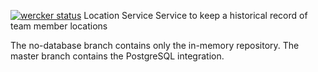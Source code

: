 [![wercker status](https://app.wercker.com/status/ed6457ee0f885cd9008275b9c0a52bae/s/master "wercker status")](https://app.wercker.com/project/byKey/ed6457ee0f885cd9008275b9c0a52bae)
Location Service
Service to keep a historical record of team member locations

The no-database branch contains only the in-memory repository. The master branch contains the PostgreSQL integration.
